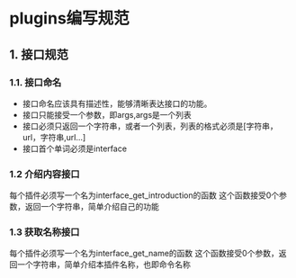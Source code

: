 # plugins编写规范
## 1. 接口规范
### 1.1. 接口命名
- 接口命名应该具有描述性，能够清晰表达接口的功能。
- 接口只能接受一个参数，即args,args是一个列表
- 接口必须只返回一个字符串，或者一个列表，列表的格式必须是[字符串，url，字符串,url...]
- 接口首个单词必须是interface

### 1.2 介绍内容接口
每个插件必须写一个名为interface_get_introduction的函数
这个函数接受0个参数，返回一个字符串，简单介绍自己的功能

### 1.3 获取名称接口
每个插件必须写一个名为interface_get_name的函数
这个函数接受0个参数，返回一个字符串，简单介绍本插件名称，也即命令名称